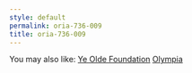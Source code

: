```yaml
---
style: default
permalink: oria-736-009
title: oria-736-009
---
```

You may also like:
[Ye Olde Foundation](http://scp-wiki.net/ye-olde-foundation)
[Olympia](http://scp-wiki.net/olympia)